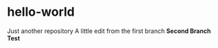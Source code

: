 # hello-world
Just another repository
A little edit from the first branch
****Second Branch Test****
